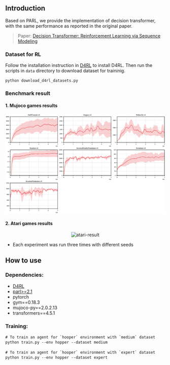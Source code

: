 ## Introduction
Based on PARL, we provide the implementation of decision transformer, with the same performance as reported in the original paper.

> Paper: [Decision Transformer: Reinforcement
Learning via Sequence Modeling](https://arxiv.org/abs/2106.01345)

### Dataset for RL
Follow the installation instruction in [D4RL](https://github.com/Farama-Foundation/D4RL) to install D4RL.
Then run the scripts in `data` directory to download dataset for traininig.
```shell
python download_d4rl_datasets.py
```


### Benchmark result
#### 1. Mujoco games results
<p align="center">
<img src="https://github.com/benchmarking-rl/PARL-experiments/blob/master/PPO/torch/mujoco_result.png" alt="mujoco-result"/>
</p>

#### 2. Atari games results
<p align="center">
<img src="https://github.com/benchmarking-rl/PARL-experiments/blob/master/PPO/torch/atari_result.png" alt="atari-result"/>
</p>

+ Each experiment was run three times with different seeds

## How to use
### Dependencies:
+ [D4RL](//github.com/Farama-Foundation/D4RL)
+ [parl>=2.1](https://github.com/PaddlePaddle/PARL)
+ pytorch
+ gym==0.18.3
+ mujoco-py==2.0.2.13
+ transformers==4.5.1


### Training:

```shell
# To train an agent for `hooper` environment with `medium` dataset
python train.py --env hopper --dataset medium

# To train an agent for `hooper` environment with `expert` dataset
python train.py --env hopper --dataset expert
```

